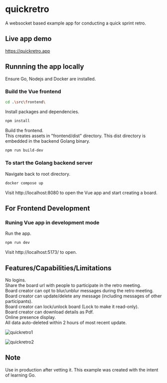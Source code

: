# quickretro
A websocket based example app for conducting a quick sprint retro.

## Live app demo
https://quickretro.app

## Runnning the app locally
Ensure Go, Nodejs and Docker are installed.  

### Build the Vue frontend
```sh
cd .\src\frontend\
```
Install packages and dependencies.  
```sh
npm install
```
Build the frontend.  
This creates assets in "frontend/dist" directory. This dist directory is embedded in the backend Golang binary.  
```sh
npm run build-dev
```

### To start the Golang backend server
Navigate back to root directory.
```sh
docker compose up
```
Visit http://localhost:8080 to open the Vue app and start creating a board.  

## For Frontend Development
### Runing Vue app in development mode
Run the app.  
```sh
npm run dev
```
Visit http://localhost:5173/ to open.  

## Features/Capabilities/Limitations
No logins.  
Share the board url with people to participate in the retro meeting.  
Board creator can opt to blur/unblur messages during the retro meeting.  
Board creator can update/delete any message (including messages of other participants).   
Board creator can lock/unlock board (Lock to make it read-only).  
Board creator can download details as Pdf.  
Online presence display.   
All data auto-deleted within 2 hours of most recent update.  

![quickretro1](https://github.com/vijeeshr/quickretro/assets/16733867/020b40d8-5b11-4daf-a2f3-95a0ee17f918)

![quickretro2](https://github.com/vijeeshr/quickretro/assets/16733867/6802b697-362b-4f99-b6da-8b9bc0c3c4ab)


## Note
Use in production after vetting it. This example was created with the intent of learning Go.
